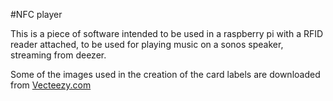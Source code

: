 #NFC player

This is a piece of software intended to be used in a raspberry pi with a RFID reader attached,
to be used for playing music on a sonos speaker, streaming from deezer.

Some of the images used in the creation of the card labels are downloaded from [Vecteezy.com](https://www.vecteezy.com)
